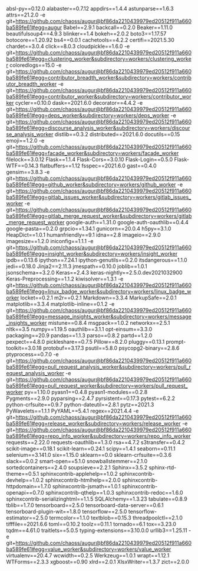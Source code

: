 absl-py==0.12.0
alabaster==0.7.12
appdirs==1.4.4
astunparse==1.6.3
attrs==21.2.0
-e git+https://github.com/chaoss/augur@bf86da2210439979ed20512f911a660ba589fe61#egg=augur
Babel==2.9.1
backcall==0.2.0
Beaker==1.11.0
beautifulsoup4==4.9.3
blinker==1.4
bokeh==2.0.2
boto3==1.17.57
botocore==1.20.92
bs4==0.0.1
cachetools==4.2.2
certifi==2021.5.30
chardet==3.0.4
click==8.0.3
cloudpickle==1.6.0
-e git+https://github.com/chaoss/augur@bf86da2210439979ed20512f911a660ba589fe61#egg=clustering_worker&subdirectory=workers/clustering_worker
coloredlogs==15.0
-e git+https://github.com/chaoss/augur@bf86da2210439979ed20512f911a660ba589fe61#egg=contributor_breadth_worker&subdirectory=workers/contributor_breadth_worker
-e git+https://github.com/chaoss/augur@bf86da2210439979ed20512f911a660ba589fe61#egg=contributor_worker&subdirectory=workers/contributor_worker
cycler==0.10.0
dask==2021.6.0
decorator==4.4.2
-e git+https://github.com/chaoss/augur@bf86da2210439979ed20512f911a660ba589fe61#egg=deps_worker&subdirectory=workers/deps_worker
-e git+https://github.com/chaoss/augur@bf86da2210439979ed20512f911a660ba589fe61#egg=discourse_analysis_worker&subdirectory=workers/discourse_analysis_worker
distlib==0.3.2
distributed==2021.6.0
docutils==0.15
emoji==1.2.0
-e git+https://github.com/chaoss/augur@bf86da2210439979ed20512f911a660ba589fe61#egg=facade_worker&subdirectory=workers/facade_worker
filelock==3.0.12
Flask==1.1.4
Flask-Cors==3.0.10
Flask-Login==0.5.0
Flask-WTF==0.14.3
flatbuffers==1.12
fsspec==2021.6.0
gast==0.4.0
gensim==3.8.3
-e git+https://github.com/chaoss/augur@bf86da2210439979ed20512f911a660ba589fe61#egg=github_worker&subdirectory=workers/github_worker
-e git+https://github.com/chaoss/augur@bf86da2210439979ed20512f911a660ba589fe61#egg=gitlab_issues_worker&subdirectory=workers/gitlab_issues_worker
-e git+https://github.com/chaoss/augur@bf86da2210439979ed20512f911a660ba589fe61#egg=gitlab_merge_request_worker&subdirectory=workers/gitlab_merge_request_worker
google-auth==1.31.0
google-auth-oauthlib==0.4.4
google-pasta==0.2.0
grpcio==1.34.1
gunicorn==20.0.4
h5py==3.1.0
HeapDict==1.0.1
humanfriendly==9.1
idna==2.8
imageio==2.9.0
imagesize==1.2.0
iniconfig==1.1.1
-e git+https://github.com/chaoss/augur@bf86da2210439979ed20512f911a660ba589fe61#egg=insight_worker&subdirectory=workers/insight_worker
ipdb==0.13.6
ipython==7.24.1
ipython-genutils==0.2.0
itsdangerous==1.1.0
jedi==0.18.0
Jinja2==2.11.3
jmespath==0.10.0
joblib==1.0.1
jsonschema==3.2.0
Keras==2.4.3
keras-nightly==2.5.0.dev2021032900
Keras-Preprocessing==1.1.2
kiwisolver==1.3.1
-e git+https://github.com/chaoss/augur@bf86da2210439979ed20512f911a660ba589fe61#egg=linux_badge_worker&subdirectory=workers/linux_badge_worker
locket==0.2.1
m2r==0.2.1
Markdown==3.3.4
MarkupSafe==2.0.1
matplotlib==3.3.4
matplotlib-inline==0.1.2
-e git+https://github.com/chaoss/augur@bf86da2210439979ed20512f911a660ba589fe61#egg=message_insights_worker&subdirectory=workers/message_insights_worker
mistune==0.8.4
msgpack==1.0.2
networkx==2.5.1
nltk==3.5
numpy==1.19.5
oauthlib==3.1.1
opt-einsum==3.3.0
packaging==20.9
pandas==1.1.3
parso==0.8.2
partd==1.2.0
pexpect==4.8.0
pickleshare==0.7.5
Pillow==8.2.0
pluggy==0.13.1
prompt-toolkit==3.0.18
protobuf==3.17.3
psutil==5.8.0
psycopg2-binary==2.8.6
ptyprocess==0.7.0
-e git+https://github.com/chaoss/augur@bf86da2210439979ed20512f911a660ba589fe61#egg=pull_request_analysis_worker&subdirectory=workers/pull_request_analysis_worker
-e git+https://github.com/chaoss/augur@bf86da2210439979ed20512f911a660ba589fe61#egg=pull_request_worker&subdirectory=workers/pull_request_worker
py==1.10.0
pyasn1==0.4.8
pyasn1-modules==0.2.8
Pygments==2.9.0
pyparsing==2.4.7
pyrsistent==0.17.3
pytest==6.2.2
python-crfsuite==0.9.7
python-dateutil==2.8.1
pytz==2021.3
PyWavelets==1.1.1
PyYAML==5.4.1
regex==2021.4.4
-e git+https://github.com/chaoss/augur@bf86da2210439979ed20512f911a660ba589fe61#egg=release_worker&subdirectory=workers/release_worker
-e git+https://github.com/chaoss/augur@bf86da2210439979ed20512f911a660ba589fe61#egg=repo_info_worker&subdirectory=workers/repo_info_worker
requests==2.22.0
requests-oauthlib==1.3.0
rsa==4.7.2
s3transfer==0.4.2
scikit-image==0.18.1
scikit-learn==0.24.1
scipy==1.4.1
seaborn==0.11.1
selenium==3.141.0
six==1.15.0
sklearn==0.0
sklearn-crfsuite==0.3.6
slack==0.0.2
smart-open==5.1.0
snowballstemmer==2.1.0
sortedcontainers==2.4.0
soupsieve==2.2.1
Sphinx==3.5.2
sphinx-rtd-theme==0.5.1
sphinxcontrib-applehelp==1.0.2
sphinxcontrib-devhelp==1.0.2
sphinxcontrib-htmlhelp==2.0.0
sphinxcontrib-httpdomain==1.7.0
sphinxcontrib-jsmath==1.0.1
sphinxcontrib-openapi==0.7.0
sphinxcontrib-qthelp==1.0.3
sphinxcontrib-redoc==1.6.0
sphinxcontrib-serializinghtml==1.1.5
SQLAlchemy==1.3.23
tabulate==0.8.9
tblib==1.7.0
tensorboard==2.5.0
tensorboard-data-server==0.6.1
tensorboard-plugin-wit==1.8.0
tensorflow==2.5.0
tensorflow-estimator==2.5.0
termcolor==1.1.0
textblob==0.15.3
threadpoolctl==2.1.0
tifffile==2021.6.6
toml==0.10.2
toolz==0.11.1
tornado==6.1
tox==3.23.0
tqdm==4.61.0
traitlets==5.0.5
typing-extensions==3.10.0.0
urllib3==1.25.11
-e git+https://github.com/chaoss/augur@bf86da2210439979ed20512f911a660ba589fe61#egg=value_worker&subdirectory=workers/value_worker
virtualenv==20.4.7
wcwidth==0.2.5
Werkzeug==1.0.1
wrapt==1.12.1
WTForms==2.3.3
xgboost==0.90
xlrd==2.0.1
XlsxWriter==1.3.7
zict==2.0.0
